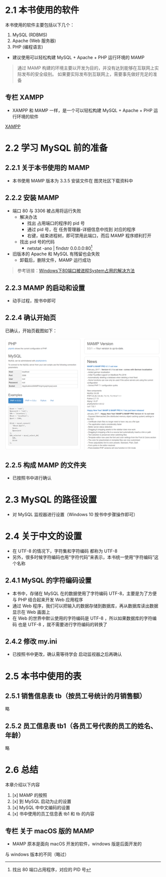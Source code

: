 # 2.1 本书使用的软件

本书使用的软件主要包括以下几个：
1. MySQL (RDBMS)
2. Apache (Web 服务器)
3. PHP (编程语言)

- 建议使用可以轻松构建 MySQL + Apache + PHP 运行环境的 MAMP

> 通过 MAMP 构建的环境主要以开发为目的，并没有达到能够在互联网上实际发布的安全级别。
> 如果要实际发布到互联网上，需要事先做好充足的准备


## 专栏 XAMPP

- XAMPP 和 MAMP 一样，是一个可以轻松构建 MySQL + Apache + PHP 运行环境的软件

[XAMPP](https://www.apachefriends.org/zh_cn/index.html)


# 2.2 学习 MySQL 前的准备

## 2.2.1 关于本书使用的 MAMP

- 本书使用 MAMP 版本为 3.3.5 安装文件在 图灵社区下载资料中

## 2.2.2 安装 MAMP

- 端口 80 与 3306 被占用将运行失败
  - 解决办法
    - 找出 占用端口的程序的 pid 号
    - 通过 pid 号，在 任务管理器-详细信息中找到 对应的程序
    - 右键，结束进程树，即可禁用此端口，而后 MAMP 程序顺利打开
  - 找出 pid 号的代码
    - netstat  -ano | findstr 0.0.0.0:80[^1]
- 旧版本的 Apache 和 MySQL 有残留也会失败
  - 卸载后，删除文件，MAMP 运行成功

> 参考链接：[Windows下80端口被进程System占用的解决方法](https://www.cnblogs.com/firstdream/p/8057646.html)

## 2.2.3 MAMP 的启动和设置

- 动手过程，按书中即可


## 2.2.4 确认开始页

已确认，开始页截图如下：

![MAMP开始页](../image/MAMP开始页.png)


## 2.2.5 构成 MAMP 的文件夹

- 已按照书中进行确认


# 2.3 MySQL 的路径设置

- 对 MySQL 监视器进行设置（Windows 10 按书中步骤操作即可）


# 2.4 关于中文的设置

- 在 UTF-8 的情况下，字符集和字符编码 都称为 UTF-8
- 另外，很多时候字符编码也用“字符代码”来表示，本书统一使用“字符编码”这个名称


## 2.4.1 MySQL 的字符编码设置

- 本书中，存储在 MySQL 在的数据使用了字符编码 UTF-8，主要是为了方便与 PHP 结合起来开发 Web 应用程序
- 通过 Web 程序，我们可以把输入的数据存储到数据库，再从数据库读出数据显示在 Web 画面上
- 在 Web 的世界中默认使用的字符编码是 UTF-8 ，所以如果数据库的字符编码 也是 UTF-8 ，就不需要进行字符编码的转换了


## 2.4.2 修改 my.ini

- 已按照书中更改，确认需等待学会 启动监视器之后再确认


# 2.5 本书中使用的表
## 2.5.1 销售信息表 tb（按员工号统计的月销售额）
略
## 2.5.2 员工信息表 tb1（各员工号代表的员工的姓名、年龄）
略
# 2.6 总结

本章介绍以下内容
1. [x] MAMP 的按照
2. [x] 到 MySQL 启动为止的设置
3. [x] MySQL 中中文编码的设置
4. [x] 书中使用的员工信息表 tb1 和 tb 的内容


## 专栏 关于 macOS 版的 MAMP

- MAMP 原本是面向 macOS 开发的软件，windows 版是后面开发的

与 windows 版本的不同（略过）

[^1]: 找出 80 端口占用程序，对应的 PID 号